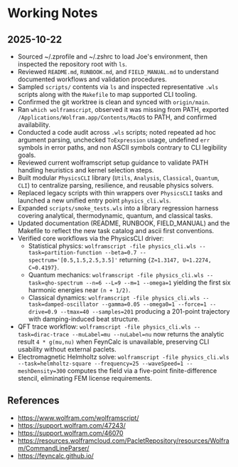 # Working Notes

## 2025-10-22
- Sourced ~/.zprofile and ~/.zshrc to load Joe's environment, then inspected the repository root with `ls`.
- Reviewed `README.md`, `RUNBOOK.md`, and `FIELD_MANUAL.md` to understand documented workflows and validation procedures.
- Sampled `scripts/` contents via `ls` and inspected representative `.wls` scripts along with the `Makefile` to map supported CLI tooling.
- Confirmed the git worktree is clean and synced with `origin/main`.
- Ran `which wolframscript`, observed it was missing from PATH, exported `/Applications/Wolfram.app/Contents/MacOS` to PATH, and confirmed availability.
- Conducted a code audit across `.wls` scripts; noted repeated ad hoc argument parsing, unchecked `ToExpression` usage, undefined `err` symbols in error paths, and non ASCII symbols contrary to CLI legibility goals.
- Reviewed current wolframscript setup guidance to validate PATH handling heuristics and kernel selection steps.
- Built modular `PhysicsCLI` library (`Utils`, `Analysis`, `Classical`, `Quantum`, `CLI`) to centralize parsing, resilience, and reusable physics solvers.
- Replaced legacy scripts with thin wrappers over `PhysicsCLI` tasks and launched a new unified entry point `physics_cli.wls`.
- Expanded `scripts/smoke_tests.wls` into a library regression harness covering analytical, thermodynamic, quantum, and classical tasks.
- Updated documentation (README, RUNBOOK, FIELD_MANUAL) and the Makefile to reflect the new task catalog and ascii first conventions.
- Verified core workflows via the PhysicsCLI driver:
  - Statistical physics: `wolframscript -file physics_cli.wls --task=partition-function --beta=0.7 --spectrum='[0.5,1.5,2.5,3.5]'` returning `{Z≈1.3147, U≈1.2274, C≈0.4197}`.
  - Quantum mechanics: `wolframscript -file physics_cli.wls --task=qho-spectrum --n=6 --L=9 --m=1 --omega=1` yielding the first six harmonic energies near `(n + 1/2)`.
  - Classical dynamics: `wolframscript -file physics_cli.wls --task=damped-oscillator --gamma=0.05 --omega0=1 --force=1 --drive=0.9 --tmax=40 --samples=201` producing a 201-point trajectory with damping-induced beat structure.
- QFT trace workflow: `wolframscript -file physics_cli.wls --task=dirac-trace --muLabel=mu --nuLabel=nu` now returns the analytic result `4 * g(mu,nu)` when FeynCalc is unavailable, preserving CLI usability without external paclets.
- Electromagnetic Helmholtz solve: `wolframscript -file physics_cli.wls --task=helmholtz-square --frequency=25 --waveSpeed=1 --meshDensity=300` computes the field via a five-point finite-difference stencil, eliminating FEM license requirements.

## References
- https://www.wolfram.com/wolframscript/
- https://support.wolfram.com/47243/
- https://support.wolfram.com/46070
- https://resources.wolframcloud.com/PacletRepository/resources/Wolfram/CommandLineParser/
- https://feyncalc.github.io/
